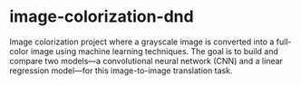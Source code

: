 # image-colorization-dnd
Image colorization project where a grayscale image is converted into a full-color image using machine learning techniques. The goal is to build and compare two models—a convolutional neural network (CNN) and a linear regression model—for this image-to-image translation task.

